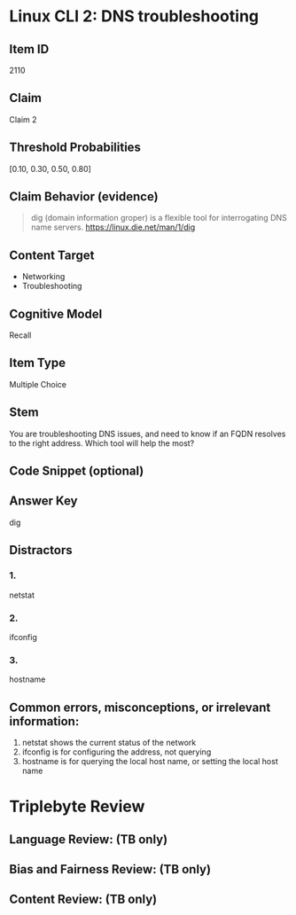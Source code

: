 # Linux CLI 2: DNS troubleshooting

## Item ID
2110

## Claim
Claim 2

## Threshold Probabilities
[0.10, 0.30, 0.50, 0.80]

## Claim Behavior (evidence)
> dig (domain information groper) is a flexible tool for interrogating DNS name servers.
https://linux.die.net/man/1/dig

## Content Target
- Networking
- Troubleshooting

## Cognitive Model
Recall

## Item Type
Multiple Choice

## Stem
You are troubleshooting DNS issues, and need to know if an FQDN resolves to the right address. Which tool will help the most?

## Code Snippet (optional)

## Answer Key
dig

## Distractors
### 1.
netstat

### 2.
ifconfig

### 3.
hostname

## Common errors, misconceptions, or irrelevant information:
1. netstat shows the current status of the network
2. ifconfig is for configuring the address, not querying
3. hostname is for querying the local host name, or setting the local host name

# Triplebyte Review

## Language Review: (TB only)

## Bias and Fairness Review: (TB only)

## Content Review: (TB only)
